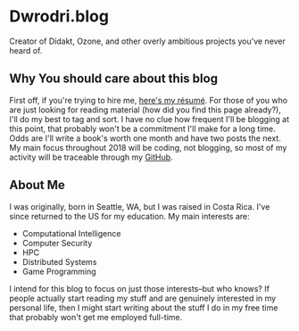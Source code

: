 # Dwrodri.blog
Creator of Didakt, Ozone, and other overly ambitious projects you've never heard of.


## Why You should care about this blog
First off, if you're trying to hire me, [here's my résumé](people.cs.clemson.edu/~dwrodri/). For those of you who are just looking for reading material (how did you find this page already?), I'll do my best to tag and sort. I have no clue how frequent I'll be blogging at this point, that probably won't be a commitment I'll make for a long time. Odds are I'll write a book's worth one month and have two posts the next. My main focus throughout 2018 will be coding, not blogging, so most of my activity will be traceable through my [GitHub](https://github.com/dwrodri).

## About Me

I was originally, born in Seattle, WA, but I was raised in Costa Rica. I've since returned to the US for my education. My main interests are:

* Computational Intelligence
* Computer Security
* HPC
* Distributed Systems
* Game Programming

I intend for this blog to focus on just those interests–but who
knows? If people actually start reading my stuff and are genuinely interested in
my personal life, then I might start writing about the stuff I do in my free time
that probably won't get me employed full-time.
